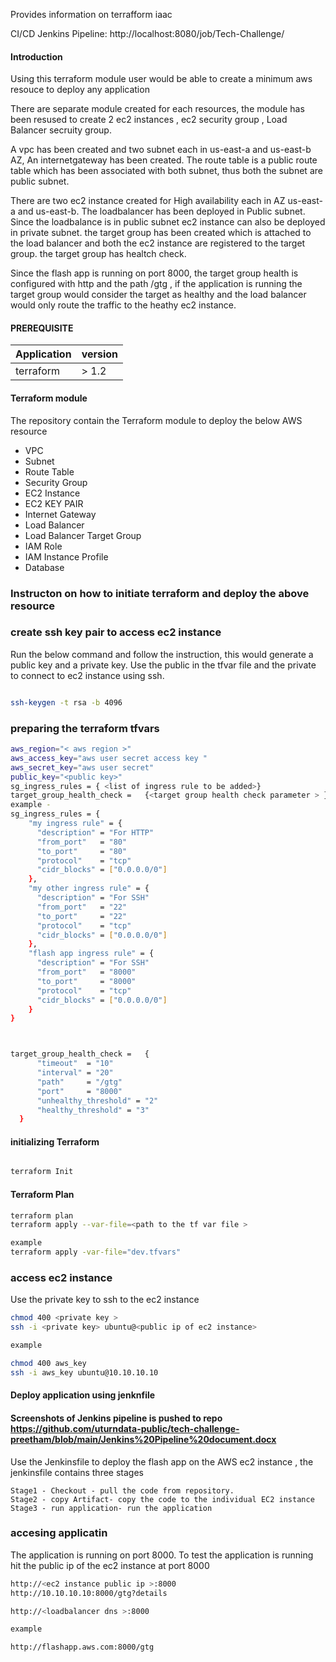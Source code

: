 Provides information on terrafform iaac


CI/CD Jenkins Pipeline:
http://localhost:8080/job/Tech-Challenge/

#### Introduction
Using this terraform module user would be able to create a minimum aws resouce to deploy any application

There are separate module created for each resources, the module has been resused to create 2 ec2 instances , ec2 security group , Load Balancer secruity group.

A vpc has been created and two subnet each in us-east-a and us-east-b AZ, An internetgateway has been created. The route table is a public route table which has been associated with both subnet, thus both the subnet are public subnet.

There are two ec2 instance created for High availability each in AZ us-east-a and us-east-b. The loadbalancer has been deployed in Public subnet. Since the loadbalance is in public subnet ec2 instance can also be deployed in private subnet. the target group has been created which is attached to the load balancer and both the ec2 instance are registered to the target group. the target group has healtch check.

Since the flash app is running on port 8000, the target group health is configured with http and the path /gtg , if the application is running the target group would consider the target as healthy and the load balancer would only route the traffic to the heathy ec2 instance.


#### PREREQUISITE
|Application | version|
|------------|-------------|
| terraform  |  > 1.2|

#### Terraform module 
The repository contain the Terraform module to deploy the below AWS resource
* VPC
* Subnet
* Route Table
* Security Group
* EC2 Instance
* EC2 KEY PAIR
* Internet Gateway
* Load Balancer
* Load Balancer Target Group
* IAM Role
* IAM Instance Profile
* Database

### Instructon on how to initiate terraform and deploy the above resource

### create ssh key pair to access ec2 instance

Run the below command and follow the instruction, this would generate a public key and a private key. Use the public in the tfvar file and the private to connect to ec2 instance using ssh.
```sh

ssh-keygen -t rsa -b 4096
```
### preparing the terraform tfvars

```sh
aws_region="< aws region >"
aws_access_key="aws user secret access key "
aws_secret_key="aws user secret"
public_key="<public key>"
sg_ingress_rules = { <list of ingress rule to be added>}
target_group_health_check =   {<target group health check parameter > } 
example - 
sg_ingress_rules = {
    "my ingress rule" = {
      "description" = "For HTTP"
      "from_port"   = "80"
      "to_port"     = "80"
      "protocol"    = "tcp"
      "cidr_blocks" = ["0.0.0.0/0"]
    },
    "my other ingress rule" = {
      "description" = "For SSH"
      "from_port"   = "22"
      "to_port"     = "22"
      "protocol"    = "tcp"
      "cidr_blocks" = ["0.0.0.0/0"]
    },
    "flash app ingress rule" = {
      "description" = "For SSH"
      "from_port"   = "8000"
      "to_port"     = "8000"
      "protocol"    = "tcp"
      "cidr_blocks" = ["0.0.0.0/0"]
    }
}



target_group_health_check =   {
      "timeout"  = "10"
      "interval" = "20"
      "path"     = "/gtg"
      "port"     = "8000"
      "unhealthy_threshold" = "2"
      "healthy_threshold" = "3"
  }
```

#### initializing Terraform 

```sh

terraform Init 
```
#### Terraform Plan

```sh
terraform plan
terraform apply --var-file=<path to the tf var file > 

example 
terraform apply -var-file="dev.tfvars" 
```

### access ec2 instance
Use the private key to ssh to the ec2 instance

```sh
chmod 400 <private key >
ssh -i <private key> ubuntu@<public ip of ec2 instance>

example 

chmod 400 aws_key
ssh -i aws_key ubuntu@10.10.10.10
```
#### Deploy application using jenknfile
#### Screenshots of Jenkins pipeline is pushed to repo https://github.com/uturndata-public/tech-challenge-preetham/blob/main/Jenkins%20Pipeline%20document.docx
Use the Jenkinsfile to deploy the flash app on the AWS ec2 instance , the jenkinsfile contains three stages 
```
Stage1 - Checkout - pull the code from repository.
Stage2 - copy Artifact- copy the code to the individual EC2 instance
Stage3 - run application- run the application 
```

### accesing applicatin 
The application is running on port 8000. To test the application is running hit the public ip of the ec2 instance at port 8000 
```sh
http://<ec2 instance public ip >:8000
http://10.10.10.10:8000/gtg?details

```

```sh
http://<loadbalancer dns >:8000

example 

http://flashapp.aws.com:8000/gtg
```


